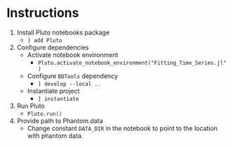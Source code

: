 # Instructions

1. Install Pluto notebooks package
    - `] add Pluto`
2. Configure dependencies
    - Activate notebook environment
        - `Pluto.activate_notebook_environment("Fitting_Time_Series.jl")`
    - Configure `BDTools` dependency
        - `] develop --local ..`
    - Instantiate project
        - `] instantiate`
3. Run Pluto
    - `Pluto.run()`
4. Provide path to Phantom data
    - Change constant `DATA_DIR` in the notebook to point to the location with phantom data.